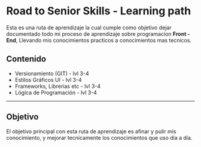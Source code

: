 # Road to Senior Skills - Learning path

Esta es una ruta de aprendizaje la cual cumple como objetivo dejar documentado todo mi proceso de aprendizaje sobre programacion **Front - End**, Llevando mis conocimientos practicos a conocimientos mas tecnicos.

## Contenido

* Versionamiento (GIT) - lvl 3-4
* Estilos Gráficos UI - lvl 3-4
* Frameworks, Librerias etc - lvl 3-4
* Lógica de Programación - lvl 3-4

---
## Objetivo

El objetivo principal con esta ruta de aprendizaje es afinar y pulir mis conocimiento, y mejorar tecnicamente los conocimientos que uso día a día.

